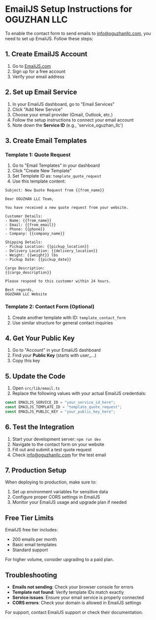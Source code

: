 # EmailJS Setup Instructions for OGUZHAN LLC

To enable the contact form to send emails to info@oguzhanllc.com, you need to set up EmailJS. Follow these steps:

## 1. Create EmailJS Account

1. Go to [EmailJS.com](https://www.emailjs.com/)
2. Sign up for a free account
3. Verify your email address

## 2. Set up Email Service

1. In your EmailJS dashboard, go to "Email Services"
2. Click "Add New Service"
3. Choose your email provider (Gmail, Outlook, etc.)
4. Follow the setup instructions to connect your email account
5. Note down the **Service ID** (e.g., 'service_oguzhan_llc')

## 3. Create Email Templates

### Template 1: Quote Request

1. Go to "Email Templates" in your dashboard
2. Click "Create New Template"
3. Set Template ID as: `template_quote_request`
4. Use this template content:

```
Subject: New Quote Request from {{from_name}}

Dear OGUZHAN LLC Team,

You have received a new quote request from your website.

Customer Details:
- Name: {{from_name}}
- Email: {{from_email}}
- Phone: {{phone}}
- Company: {{company_name}}

Shipping Details:
- Pickup Location: {{pickup_location}}
- Delivery Location: {{delivery_location}}
- Weight: {{weight}} lbs
- Pickup Date: {{pickup_date}}

Cargo Description:
{{cargo_description}}

Please respond to this customer within 24 hours.

Best regards,
OGUZHAN LLC Website
```

### Template 2: Contact Form (Optional)

1. Create another template with ID: `template_contact_form`
2. Use similar structure for general contact inquiries

## 4. Get Your Public Key

1. Go to "Account" in your EmailJS dashboard
2. Find your **Public Key** (starts with user\_...)
3. Copy this key

## 5. Update the Code

1. Open `src/lib/email.ts`
2. Replace the following values with your actual EmailJS credentials:

```typescript
const EMAILJS_SERVICE_ID = "your_service_id_here";
const EMAILJS_TEMPLATE_ID = "template_quote_request";
const EMAILJS_PUBLIC_KEY = "your_public_key_here";
```

## 6. Test the Integration

1. Start your development server: `npm run dev`
2. Navigate to the contact form on your website
3. Fill out and submit a test quote request
4. Check info@oguzhanllc.com for the test email

## 7. Production Setup

When deploying to production, make sure to:

1. Set up environment variables for sensitive data
2. Configure proper CORS settings in EmailJS
3. Monitor your EmailJS usage and upgrade plan if needed

## Free Tier Limits

EmailJS free tier includes:

- 200 emails per month
- Basic email templates
- Standard support

For higher volume, consider upgrading to a paid plan.

## Troubleshooting

- **Emails not sending**: Check your browser console for errors
- **Template not found**: Verify template IDs match exactly
- **Service issues**: Ensure your email service is properly connected
- **CORS errors**: Check your domain is allowed in EmailJS settings

For support, contact EmailJS support or check their documentation.
